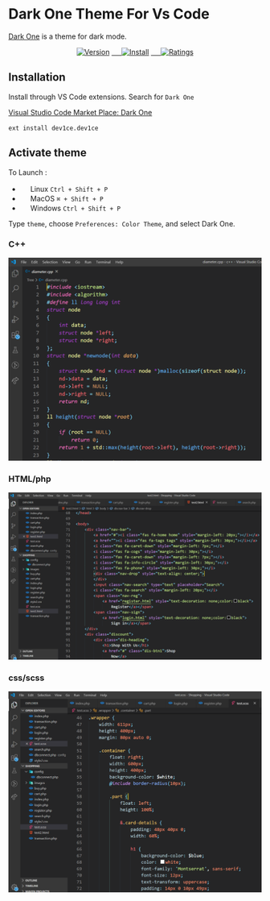 # Dark One Theme For Vs Code

[Dark One](https://marketplace.visualstudio.com/items?itemName=dev1ce.dev1ce) is a theme for dark mode.

<p align="center">
  <a href="https://marketplace.visualstudio.com/items?itemName=dev1ce.dev1ce">
    <img alt="Version" src="https://vsmarketplacebadge.apphb.com/version/dev1ce.dev1ce.svg?colorA=0288d1&colorB=0277bd&style=for-the-badge"></a>
  <a href="https://marketplace.visualstudio.com/items?itemName=dev1ce.dev1ce">&nbsp;&nbsp;&nbsp;&nbsp;
    <img alt="Install" src="https://vsmarketplacebadge.apphb.com/installs/dev1ce.dev1ce.svg?style=for-the-badge&colorA=ef5350&colorB=ff1744&label=Install"></a>
  <a href="https://marketplace.visualstudio.com/items?itemName=dev1ce.dev1ce">&nbsp;&nbsp;&nbsp;&nbsp;
    <img alt="Ratings" src="https://vsmarketplacebadge.apphb.com/rating-star/dev1ce.dev1ce.svg?style=for-the-badge&colorA=FBBD30&colorB=F2AA08"></a>
 </p>
 

## Installation

Install through VS Code extensions. Search for `Dark One`

[Visual Studio Code Market Place: Dark One](https://marketplace.visualstudio.com/items?itemName=dev1ce.dev1ce)

```
ext install dev1ce.dev1ce
```

## Activate theme

To Launch :

  - <img src="https://www.kernel.org/theme/images/logos/favicon.png" width=16 height=16/> Linux `Ctrl + Shift + P`
  - <img src="https://developer.apple.com/favicon.ico" width=16 height=16/> MacOS `⌘ + Shift + P`
  - <img src="https://www.microsoft.com/favicon.ico" width=16 height=16/> Windows `Ctrl + Shift + P`

Type `theme`, choose `Preferences: Color Theme`, and select Dark One.



### C++

  ![Alt text](images/cpp.PNG)
  <br />
  ### HTML/php
  ![Alt text](images/html.PNG)
  <br />
  ### css/scss
  ![Alt text](images/scss.PNG)
 <br />
 

